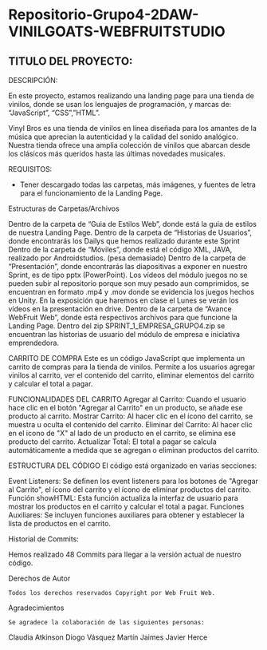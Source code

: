 # Repositorio-Grupo4-2DAW-VINILGOATS-WEBFRUITSTUDIO

TITULO DEL PROYECTO:
-
DESCRIPCIÓN:

En este proyecto, estamos realizando una landing page para una tienda de vinilos, donde se usan los lenguajes de programación, y marcas de: “JavaScript”, “CSS”,”HTML”.

Vinyl Bros es una tienda de vinilos en línea diseñada para los amantes de la música que aprecian la autenticidad y la calidad del sonido analógico. Nuestra tienda ofrece una amplia colección de vinilos que abarcan desde los clásicos más queridos hasta las últimas novedades musicales.

REQUISITOS:

- Tener descargado todas las carpetas, más imágenes, y fuentes de letra para el funcionamiento de la Landing Page.

Estructuras de Carpetas/Archivos

Dentro de la carpeta de “Guia de Estilos Web”, donde está la guía de estilos de nuestra Landing Page.
Dentro de la carpeta de “Historias de Usuarios”, donde encontrarás los Dailys que hemos realizado durante este Sprint
Dentro de la carpeta de “Móviles”, donde está el código XML, JAVA, realizado por Androidstudios. (pesa demasiado)
Dentro de la carpeta de “Presentación”, donde encontrarás las diapositivas a exponer en nuestro Sprint, es de tipo pptx (PowerPoint).
Los vídeos del módulo juegos no se pueden subir al repositorio porque son muy pesado aun comprimidos, se encuentran en formato .mp4 y .mov donde se evidencia los juegos hechos en Unity. En la exposición que haremos en clase el Lunes se verán los vídeos en la presentación en drive.
Dentro de la carpeta de “Avance WebFruit Web”, donde está respectivos archivos para que funcione la Landing Page.
Dentro del zip SPRINT_1_EMPRESA_GRUPO4.zip se encuentran las historias de usuario del módulo de empresa e iniciativa emprendedora.


CARRITO DE COMPRA
Este es un código JavaScript que implementa un carrito de compras para la tienda de vinilos. Permite a los usuarios agregar vinilos al carrito, ver el contenido del carrito, eliminar elementos del carrito y calcular el total a pagar.

FUNCIONALIDADES DEL CARRITO
Agregar al Carrito: Cuando el usuario hace clic en el botón "Agregar al Carrito" en un producto, se añade ese producto al carrito.
Mostrar Carrito: Al hacer clic en el ícono del carrito, se muestra u oculta el contenido del carrito.
Eliminar del Carrito: Al hacer clic en el icono de "X" al lado de un producto en el carrito, se elimina ese producto del carrito.
Actualizar Total: El total a pagar se calcula automáticamente a medida que se agregan o eliminan productos del carrito.


ESTRUCTURA DEL CÓDIGO
El código está organizado en varias secciones:

Event Listeners: Se definen los event listeners para los botones de "Agregar al Carrito", el ícono del carrito y el ícono de eliminar productos del carrito.
Función showHTML: Esta función actualiza la interfaz de usuario para mostrar los productos en el carrito y calcular el total a pagar.
Funciones Auxiliares: Se incluyen funciones auxiliares para obtener y establecer la lista de productos en el carrito.


Historial de Commits:

Hemos realizado 48 Commits para llegar a la versión actual de nuestro código.

Derechos de Autor

	Todos los derechos reservados Copyright por Web Fruit Web.

Agradecimientos
	
	Se agradece la colaboración de las siguientes personas:
Claudia Atkinson
Diogo Vásquez
Martín Jaimes
Javier Herce




